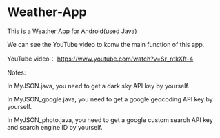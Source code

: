 # Weather-App
This is a Weather App for Android(used Java)

We can see the YouTube video to konw the main function of this app.

YouTube video： https://www.youtube.com/watch?v=Sr_ntkXft-4

Notes:

In MyJSON.java, you need to get a dark sky API key by yourself.

In MyJSON_google.java, you need to get a google geocoding API key by yourself.

In MyJSON_photo.java, you need to get a google custom search API key and search engine ID by yourself.

